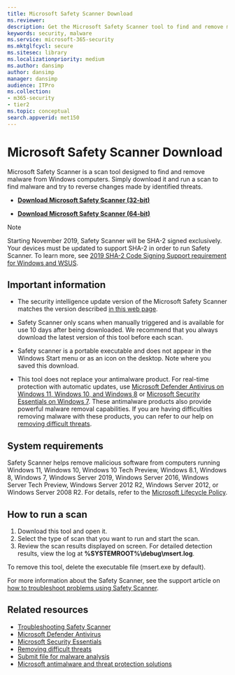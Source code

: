 ```yaml
---
title: Microsoft Safety Scanner Download
ms.reviewer: 
description: Get the Microsoft Safety Scanner tool to find and remove malware from Windows computers.
keywords: security, malware
ms.service: microsoft-365-security
ms.mktglfcycl: secure
ms.sitesec: library
ms.localizationpriority: medium
ms.author: dansimp
author: dansimp
manager: dansimp
audience: ITPro
ms.collection: 
- m365-security
- tier2
ms.topic: conceptual
search.appverid: met150
---
```

# Microsoft Safety Scanner Download

Microsoft Safety Scanner is a scan tool designed to find and remove malware from Windows computers. Simply download it and run a scan to find malware and try to reverse changes made by identified threats.

- **[Download Microsoft Safety Scanner (32-bit)](https://go.microsoft.com/fwlink/?LinkId=212733)**

- **[Download Microsoft Safety Scanner (64-bit)](https://go.microsoft.com/fwlink/?LinkId=212732)**

> [!NOTE]
> Starting November 2019, Safety Scanner will be SHA-2 signed exclusively. Your devices must be updated to support SHA-2 in order to run Safety Scanner. To learn more, see [2019 SHA-2 Code Signing Support requirement for Windows and WSUS](https://support.microsoft.com/help/4472027/2019-sha-2-code-signing-support-requirement-for-windows-and-wsus).

## Important information

- The security intelligence update version of the Microsoft Safety Scanner matches the version described [in this web page](https://www.microsoft.com/wdsi/definitions).

- Safety Scanner only scans when manually triggered and is available for use 10 days after being downloaded. We recommend that you always download the latest version of this tool before each scan.

- Safety scanner is a portable executable and does not appear in the Windows Start menu or as an icon on the desktop. Note where you saved this download.

- This tool does not replace your antimalware product. For real-time protection with automatic updates, use [Microsoft Defender Antivirus on Windows 11, Windows 10, and Windows 8](https://www.microsoft.com/windows/comprehensive-security) or [Microsoft Security Essentials on Windows 7](https://support.microsoft.com/help/14210/security-essentials-download). These antimalware products also provide powerful malware removal capabilities. If you are having difficulties removing malware with these products, you can refer to our help on [removing difficult threats](https://www.microsoft.com/wdsi/help/troubleshooting-infection).

## System requirements

Safety Scanner helps remove malicious software from computers running Windows 11, Windows 10, Windows 10 Tech Preview, Windows 8.1, Windows 8, Windows 7, Windows Server 2019, Windows Server 2016, Windows Server Tech Preview, Windows Server 2012 R2, Windows Server 2012, or Windows Server 2008 R2. For details, refer to the [Microsoft Lifecycle Policy](/lifecycle/).

## How to run a scan

1. Download this tool and open it.
2. Select the type of scan that you want to run and start the scan.
3. Review the scan results displayed on screen. For detailed detection results, view the log at **%SYSTEMROOT%\debug\msert.log**.

To remove this tool, delete the executable file (msert.exe by default).

For more information about the Safety Scanner, see the support article on [how to troubleshoot problems using Safety Scanner](https://support.microsoft.com/kb/2520970).

## Related resources

- [Troubleshooting Safety Scanner](https://support.microsoft.com/help/2520970/how-to-troubleshoot-an-error-when-you-run-the-microsoft-safety-scanner)
- [Microsoft Defender Antivirus](https://www.microsoft.com/windows/comprehensive-security)
- [Microsoft Security Essentials](https://support.microsoft.com/help/14210/security-essentials-download)
- [Removing difficult threats](https://support.microsoft.com/help/4466982/windows-10-troubleshoot-problems-with-detecting-and-removing-malware)
- [Submit file for malware analysis](https://www.microsoft.com/wdsi/filesubmission)
- [Microsoft antimalware and threat protection solutions](/microsoft-365/security/defender-endpoint/microsoft-defender-endpoint)

